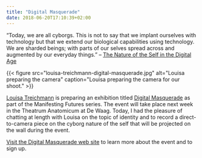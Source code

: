 ```yaml
---
title: "Digital Masquerade"
date: 2018-06-20T17:10:39+02:00
---
```


“Today, we are all cyborgs. This is not to say that we implant ourselves with technology but that we extend our biological capabilities using technology. We are sharded beings; with parts of our selves spread across and augmented by our everyday things.” – [The Nature of the Self in the Digital Age](https://ar.al/notes/the-nature-of-the-self-in-the-digital-age/)

{{< figure src="louisa-treichmann-digital-masquerade.jpg" alt="Louisa preparing the camera" caption="Louisa preparing the camera for our shoot." >}}

[Louisa Treichmann](https://www.wdka.nl/stories/its-yours-louisa) is preparing an exhibition titled [Digital Masquerade](http://waag.org/en/event/digital-masquerade) as part of the Manifesting Futures series. The event will take place next week in the Theatrum Anatomicum at De Waag. Today, I had the pleasure of chatting at length with Louisa on the topic of identity and to record a direct-to-camera piece on the cyborg nature of the self that will be projected on the wall during the event.

[Visit the Digital Masquerade web site](http://waag.org/en/event/digital-masquerade) to learn more about the event and to sign up.